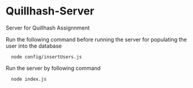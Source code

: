 # Quillhash-Server
Server for Quillhash Assignnment

Run the following command before running the server for populating the user into the database

```
  node config/insertUsers.js
```

Run the server by following command
```
  node index.js
```

